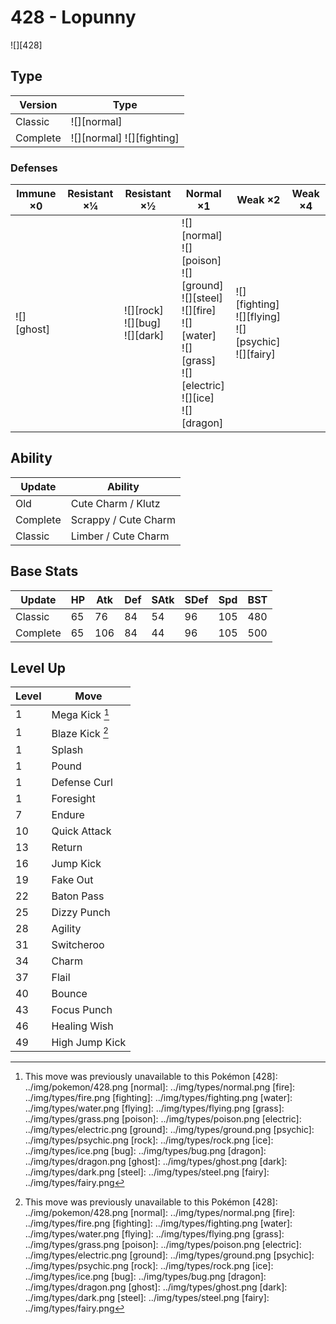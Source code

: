 # 428 - Lopunny
![][428]

## Type

Version  | Type
---      | ---
Classic  | ![][normal]
Complete | ![][normal]  ![][fighting]

### Defenses

Immune ×0      | Resistant ×¼ | Resistant ×½                           | Normal ×1                                                                                                                                        | Weak ×2                                                        | Weak ×4
---            | ---          | ---                                    | ---                                                                                                                                              | ---                                                            | ---
![][ghost]<br> | &nbsp;       | ![][rock]<br>![][bug]<br>![][dark]<br> | ![][normal]<br>![][poison]<br>![][ground]<br>![][steel]<br>![][fire]<br>![][water]<br>![][grass]<br>![][electric]<br>![][ice]<br>![][dragon]<br> | ![][fighting]<br>![][flying]<br>![][psychic]<br>![][fairy]<br> | &nbsp;

## Ability

Update   | Ability
---      | ---
Old      | Cute Charm / Klutz
Complete | Scrappy / Cute Charm
Classic  | Limber / Cute Charm

## Base Stats

Update   | HP  | Atk | Def | SAtk | SDef | Spd | BST
---      | --- | --- | --- | ---  | ---  | --- | ---
Classic  | 65  | 76  | 84  | 54   | 96   | 105 | 480
Complete | 65  | 106 | 84  | 44   | 96   | 105 | 500

## Level Up

Level | Move
---   | ---
1     | Mega Kick [^1]
1     | Blaze Kick [^1]
1     | Splash
1     | Pound
1     | Defense Curl
1     | Foresight
7     | Endure
10    | Quick Attack
13    | Return
16    | Jump Kick
19    | Fake Out
22    | Baton Pass
25    | Dizzy Punch
28    | Agility
31    | Switcheroo
34    | Charm
37    | Flail
40    | Bounce
43    | Focus Punch
46    | Healing Wish
49    | High Jump Kick

[^1]: This move was previously unavailable to this Pokémon
[428]: ../img/pokemon/428.png
[normal]: ../img/types/normal.png
[fire]: ../img/types/fire.png
[fighting]: ../img/types/fighting.png
[water]: ../img/types/water.png
[flying]: ../img/types/flying.png
[grass]: ../img/types/grass.png
[poison]: ../img/types/poison.png
[electric]: ../img/types/electric.png
[ground]: ../img/types/ground.png
[psychic]: ../img/types/psychic.png
[rock]: ../img/types/rock.png
[ice]: ../img/types/ice.png
[bug]: ../img/types/bug.png
[dragon]: ../img/types/dragon.png
[ghost]: ../img/types/ghost.png
[dark]: ../img/types/dark.png
[steel]: ../img/types/steel.png
[fairy]: ../img/types/fairy.png
